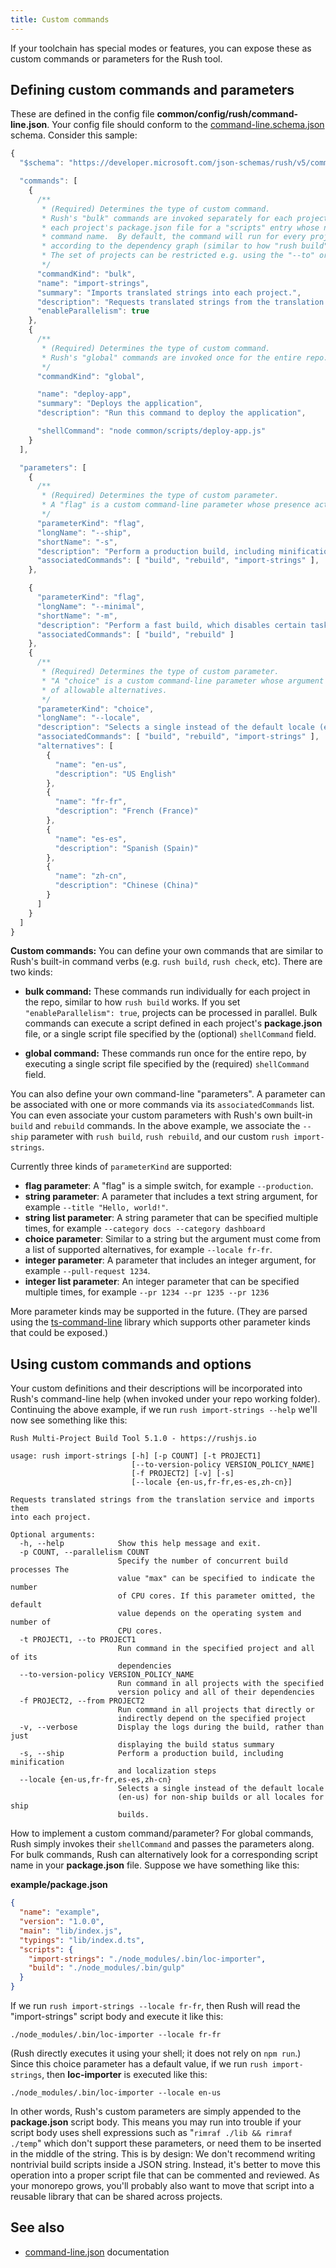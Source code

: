 ```yaml
---
title: Custom commands
---
```


If your toolchain has special modes or features, you can expose these as custom commands or parameters for the Rush tool.

## Defining custom commands and parameters

These are defined in the config file **common/config/rush/command-line.json**. Your config file should conform to the [command-line.schema.json](https://github.com/microsoft/rushstack/blob/main/libraries/rush-lib/src/schemas/command-line.schema.json) schema. Consider this sample:

```javascript
{
  "$schema": "https://developer.microsoft.com/json-schemas/rush/v5/command-line.schema.json",

  "commands": [
    {
      /**
       * (Required) Determines the type of custom command.
       * Rush's "bulk" commands are invoked separately for each project.  Rush will look in
       * each project's package.json file for a "scripts" entry whose name matches the
       * command name.  By default, the command will run for every project in the repo,
       * according to the dependency graph (similar to how "rush build" works).
       * The set of projects can be restricted e.g. using the "--to" or "--from" parameters.
       */
      "commandKind": "bulk",
      "name": "import-strings",
      "summary": "Imports translated strings into each project.",
      "description": "Requests translated strings from the translation service and imports them into each project.",
      "enableParallelism": true
    },
    {
      /**
       * (Required) Determines the type of custom command.
       * Rush's "global" commands are invoked once for the entire repo.
       */
      "commandKind": "global",

      "name": "deploy-app",
      "summary": "Deploys the application",
      "description": "Run this command to deploy the application",

      "shellCommand": "node common/scripts/deploy-app.js"
    }
  ],

  "parameters": [
    {
      /**
       * (Required) Determines the type of custom parameter.
       * A "flag" is a custom command-line parameter whose presence acts as an on/off switch.
       */
      "parameterKind": "flag",
      "longName": "--ship",
      "shortName": "-s",
      "description": "Perform a production build, including minification and localization steps",
      "associatedCommands": [ "build", "rebuild", "import-strings" ],
    },

    {
      "parameterKind": "flag",
      "longName": "--minimal",
      "shortName": "-m",
      "description": "Perform a fast build, which disables certain tasks such as unit tests and linting",
      "associatedCommands": [ "build", "rebuild" ]
    },
    {
      /**
       * (Required) Determines the type of custom parameter.
       * "A "choice" is a custom command-line parameter whose argument must be chosen from a list
       * of allowable alternatives.
       */
      "parameterKind": "choice",
      "longName": "--locale",
      "description": "Selects a single instead of the default locale (en-us) for non-ship builds or all locales for ship builds.",
      "associatedCommands": [ "build", "rebuild", "import-strings" ],
      "alternatives": [
        {
          "name": "en-us",
          "description": "US English"
        },
        {
          "name": "fr-fr",
          "description": "French (France)"
        },
        {
          "name": "es-es",
          "description": "Spanish (Spain)"
        },
        {
          "name": "zh-cn",
          "description": "Chinese (China)"
        }
      ]
    }
  ]
}
```

**Custom commands:** You can define your own commands that are similar to Rush's built-in command verbs (e.g. `rush build`, `rush check`, etc). There are two kinds:

- **bulk command:** These commands run individually for each project in the repo, similar to how `rush build` works.
  If you set `"enableParallelism": true`, projects can be processed in parallel. Bulk commands can execute
  a script defined in each project's **package.json** file, or a single script file specified by the (optional)
  `shellCommand` field.

- **global command:** These commands run once for the entire repo, by executing a single script file specified
  by the (required) `shellCommand` field.

You can also define your own command-line "parameters". A parameter can be associated with one or more commands via its `associatedCommands` list. You can even associate your custom parameters with Rush's own built-in `build` and `rebuild` commands. In the above example, we associate the `--ship` parameter with `rush build`, `rush rebuild`, and our custom `rush import-strings`.

Currently three kinds of `parameterKind` are supported:

- **flag parameter**: A "flag" is a simple switch, for example `--production`.
- **string parameter**: A parameter that includes a text string argument, for example `--title "Hello, world!"`.
- **string list parameter**: A string parameter that can be specified multiple times, for example `--category docs --category dashboard`
- **choice parameter**: Similar to a string but the argument must come from a list of supported alternatives, for example `--locale fr-fr`.
- **integer parameter**: A parameter that includes an integer argument, for example `--pull-request 1234`.
- **integer list parameter**: An integer parameter that can be specified multiple times, for example `--pr 1234 --pr 1235 --pr 1236`

More parameter kinds may be supported in the future. (They are parsed using the [ts-command-line](https://www.npmjs.com/package/@microsoft/ts-command-line) library which supports other parameter kinds that could be exposed.)

## Using custom commands and options

Your custom definitions and their descriptions will be incorporated into Rush's command-line help (when invoked under your repo working folder). Continuing the above example, if we run `rush import-strings --help` we'll now see something like this:

```
Rush Multi-Project Build Tool 5.1.0 - https://rushjs.io

usage: rush import-strings [-h] [-p COUNT] [-t PROJECT1]
                           [--to-version-policy VERSION_POLICY_NAME]
                           [-f PROJECT2] [-v] [-s]
                           [--locale {en-us,fr-fr,es-es,zh-cn}]

Requests translated strings from the translation service and imports them
into each project.

Optional arguments:
  -h, --help            Show this help message and exit.
  -p COUNT, --parallelism COUNT
                        Specify the number of concurrent build processes The
                        value "max" can be specified to indicate the number
                        of CPU cores. If this parameter omitted, the default
                        value depends on the operating system and number of
                        CPU cores.
  -t PROJECT1, --to PROJECT1
                        Run command in the specified project and all of its
                        dependencies
  --to-version-policy VERSION_POLICY_NAME
                        Run command in all projects with the specified
                        version policy and all of their dependencies
  -f PROJECT2, --from PROJECT2
                        Run command in all projects that directly or
                        indirectly depend on the specified project
  -v, --verbose         Display the logs during the build, rather than just
                        displaying the build status summary
  -s, --ship            Perform a production build, including minification
                        and localization steps
  --locale {en-us,fr-fr,es-es,zh-cn}
                        Selects a single instead of the default locale
                        (en-us) for non-ship builds or all locales for ship
                        builds.
```

How to implement a custom command/parameter? For global commands, Rush simply invokes their `shellCommand` and passes the parameters along. For bulk commands, Rush can alternatively look for a corresponding script name in your **package.json** file. Suppose we have something like this:

**example/package.json**

```json
{
  "name": "example",
  "version": "1.0.0",
  "main": "lib/index.js",
  "typings": "lib/index.d.ts",
  "scripts": {
    "import-strings": "./node_modules/.bin/loc-importer",
    "build": "./node_modules/.bin/gulp"
  }
}
```

If we run `rush import-strings --locale fr-fr`, then Rush will read the "import-strings" script body and execute it like this:

```
./node_modules/.bin/loc-importer --locale fr-fr
```

(Rush directly executes it using your shell; it does not rely on `npm run`.) Since this choice parameter has a default value, if we run `rush import-strings`, then **loc-importer** is executed like this:

```
./node_modules/.bin/loc-importer --locale en-us
```

In other words, Rush's custom parameters are simply appended to the **package.json** script body. This means you may run into trouble if your script body uses shell expressions such as "`rimraf ./lib && rimraf ./temp`" which don't support these parameters, or need them to be inserted in the middle of the string. This is by design: We don't recommend writing nontrivial build scripts inside a JSON string. Instead, it's better to move this operation into a proper script file that can be commented and reviewed. As your monorepo grows, you'll probably also want to move that script into a reusable library that can be shared across projects.

## See also

- [command-line.json](../configs/command-line_json.md) documentation
